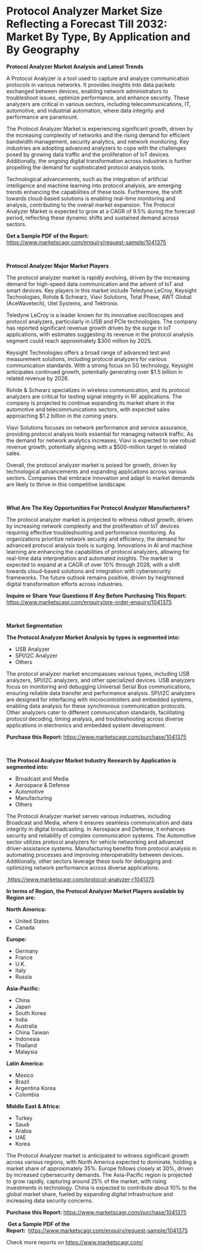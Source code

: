 <p><h1>Protocol Analyzer Market Size Reflecting a Forecast Till 2032: Market By Type, By Application and By Geography</h1></p><p><strong>Protocol Analyzer Market Analysis and Latest Trends</strong></p>
<p><p>A Protocol Analyzer is a tool used to capture and analyze communication protocols in various networks. It provides insights into data packets exchanged between devices, enabling network administrators to troubleshoot issues, optimize performance, and enhance security. These analyzers are critical in various sectors, including telecommunications, IT, automotive, and industrial automation, where data integrity and performance are paramount.</p><p>The Protocol Analyzer Market is experiencing significant growth, driven by the increasing complexity of networks and the rising demand for efficient bandwidth management, security analytics, and network monitoring. Key industries are adopting advanced analyzers to cope with the challenges posed by growing data traffic and the proliferation of IoT devices. Additionally, the ongoing digital transformation across industries is further propelling the demand for sophisticated protocol analysis tools.</p><p>Technological advancements, such as the integration of artificial intelligence and machine learning into protocol analysis, are emerging trends enhancing the capabilities of these tools. Furthermore, the shift towards cloud-based solutions is enabling real-time monitoring and analysis, contributing to the overall market expansion. The Protocol Analyzer Market is expected to grow at a CAGR of 9.5% during the forecast period, reflecting these dynamic shifts and sustained demand across sectors.</p></p>
<p><strong>Get a Sample PDF of the Report:&nbsp;</strong> <a href="https://www.marketscagr.com/enquiry/request-sample/1041375?utm_campaign=2335&utm_medium=2&utm_source=Github&utm_content=ia&utm_term=17022025&utm_id=protocol-analyzer">https://www.marketscagr.com/enquiry/request-sample/1041375</a></p>
<p>&nbsp;</p>
<p><strong>Protocol Analyzer Major Market Players</strong></p>
<p><p>The protocol analyzer market is rapidly evolving, driven by the increasing demand for high-speed data communication and the advent of IoT and smart devices. Key players in this market include Teledyne LeCroy, Keysight Technologies, Rohde & Schwarz, Viavi Solutions, Total Phase, AWT Global (AceWavetech), Utel Systems, and Tektronix.</p><p>Teledyne LeCroy is a leader known for its innovative oscilloscopes and protocol analyzers, particularly in USB and PCIe technologies. The company has reported significant revenue growth driven by the surge in IoT applications, with estimates suggesting its revenue in the protocol analysis segment could reach approximately $300 million by 2025.</p><p>Keysight Technologies offers a broad range of advanced test and measurement solutions, including protocol analyzers for various communication standards. With a strong focus on 5G technology, Keysight anticipates continued growth, potentially generating over $1.5 billion in related revenue by 2026.</p><p>Rohde & Schwarz specializes in wireless communication, and its protocol analyzers are critical for testing signal integrity in RF applications. The company is projected to continue expanding its market share in the automotive and telecommunications sectors, with expected sales approaching $1.2 billion in the coming years.</p><p>Viavi Solutions focuses on network performance and service assurance, providing protocol analysis tools essential for managing network traffic. As the demand for network analytics increases, Viavi is expected to see robust revenue growth, potentially aligning with a $500-million target in related sales.</p><p>Overall, the protocol analyzer market is poised for growth, driven by technological advancements and expanding applications across various sectors. Companies that embrace innovation and adapt to market demands are likely to thrive in this competitive landscape.</p></p>
<p>&nbsp;</p>
<p><strong>What Are The Key Opportunities For Protocol Analyzer Manufacturers?</strong></p>
<p><p>The protocol analyzer market is projected to witness robust growth, driven by increasing network complexity and the proliferation of IoT devices requiring effective troubleshooting and performance monitoring. As organizations prioritize network security and efficiency, the demand for advanced protocol analysis tools is surging. Innovations in AI and machine learning are enhancing the capabilities of protocol analyzers, allowing for real-time data interpretation and automated insights. The market is expected to expand at a CAGR of over 10% through 2028, with a shift towards cloud-based solutions and integration with cybersecurity frameworks. The future outlook remains positive, driven by heightened digital transformation efforts across industries.</p></p>
<p><strong>Inquire or Share Your Questions If Any Before Purchasing This Report:</strong> <a href="https://www.marketscagr.com/enquiry/pre-order-enquiry/1041375?utm_campaign=2335&utm_medium=2&utm_source=Github&utm_content=ia&utm_term=17022025&utm_id=protocol-analyzer">https://www.marketscagr.com/enquiry/pre-order-enquiry/1041375</a></p>
<p>&nbsp;</p>
<p><strong>Market Segmentation</strong></p>
<p><strong>The Protocol Analyzer Market Analysis by types is segmented into:</strong></p>
<p><ul><li>USB Analyzer</li><li>SPI/I2C Analyzer</li><li>Others</li></ul></p>
<p><p>The protocol analyzer market encompasses various types, including USB analyzers, SPI/I2C analyzers, and other specialized devices. USB analyzers focus on monitoring and debugging Universal Serial Bus communications, ensuring reliable data transfer and performance analysis. SPI/I2C analyzers are designed for interfacing with microcontrollers and embedded systems, enabling data analysis for these synchronous communication protocols. Other analyzers cater to different communication standards, facilitating protocol decoding, timing analysis, and troubleshooting across diverse applications in electronics and embedded system development.</p></p>
<p><strong>Purchase this Report:&nbsp;</strong><a href="https://www.marketscagr.com/purchase/1041375?utm_campaign=2335&utm_medium=2&utm_source=Github&utm_content=ia&utm_term=17022025&utm_id=protocol-analyzer">https://www.marketscagr.com/purchase/1041375</a></p>
<p>&nbsp;</p>
<p><strong>The Protocol Analyzer Market Industry Research by Application is segmented into:</strong></p>
<p><ul><li>Broadcast and Media</li><li>Aerospace & Defense</li><li>Automotive</li><li>Manufacturing</li><li>Others</li></ul></p>
<p><p>The Protocol Analyzer market serves various industries, including Broadcast and Media, where it ensures seamless communication and data integrity in digital broadcasting. In Aerospace and Defense, it enhances security and reliability of complex communication systems. The Automotive sector utilizes protocol analyzers for vehicle networking and advanced driver-assistance systems. Manufacturing benefits from protocol analysis in automating processes and improving interoperability between devices. Additionally, other sectors leverage these tools for debugging and optimizing network performance across diverse applications.</p></p>
<p><a href="https://www.marketscagr.com/protocol-analyzer-r1041375?utm_campaign=2335&utm_medium=2&utm_source=Github&utm_content=ia&utm_term=17022025&utm_id=protocol-analyzer">&nbsp;https://www.marketscagr.com/protocol-analyzer-r1041375</a></p>
<p><strong>In terms of Region, the Protocol Analyzer Market Players available by Region are:</strong></p>
<p>
    <p> <strong> North America: </strong>
        <ul>
            <li>United States</li>
            <li>Canada</li>
        </ul>
        </p> 
    <p> <strong> Europe: </strong>
        <ul>
            <li>Germany</li>
            <li>France</li>
            <li>U.K.</li>
            <li>Italy</li>
            <li>Russia</li>
        </ul>
        </p> 
    <p> <strong> Asia-Pacific: </strong>
        <ul>
            <li>China</li>
            <li>Japan</li>
            <li>South Korea</li>
            <li>India</li>
            <li>Australia</li>
            <li>China Taiwan</li>
            <li>Indonesia</li>
            <li>Thailand</li>
            <li>Malaysia</li>
        </ul>
        </p> 
    <p> <strong> Latin America: </strong>
        <ul>
            <li>Mexico</li>
            <li>Brazil</li>
            <li>Argentina Korea</li>
            <li>Colombia</li>
        </ul>
        </p> 
    <p> <strong> Middle East & Africa: </strong>
        <ul>
            <li>Turkey</li>
            <li>Saudi</li>
            <li>Arabia</li>
            <li>UAE</li>
            <li>Korea</li>
        </ul>
    </p>
    </p>
<p><p>The Protocol Analyzer market is anticipated to witness significant growth across various regions, with North America expected to dominate, holding a market share of approximately 35%. Europe follows closely at 30%, driven by increased cybersecurity demands. The Asia-Pacific region is projected to grow rapidly, capturing around 25% of the market, with rising investments in technology. China is expected to contribute about 10% to the global market share, fueled by expanding digital infrastructure and increasing data security concerns.</p></p>
<p><strong>Purchase this Report: </strong><a href="https://www.marketscagr.com/purchase/1041375?utm_campaign=2335&utm_medium=2&utm_source=Github&utm_content=ia&utm_term=17022025&utm_id=protocol-analyzer">https://www.marketscagr.com/purchase/1041375</a></p>
<p>&nbsp;<strong>Get a Sample PDF of the Report:&nbsp;&nbsp;</strong><a href="https://www.marketscagr.com/enquiry/request-sample/1041375?utm_campaign=2335&utm_medium=2&utm_source=Github&utm_content=ia&utm_term=17022025&utm_id=protocol-analyzer">https://www.marketscagr.com/enquiry/request-sample/1041375</a></p>
<p><strong></strong></p>
<p>Check more reports on <a href="https://www.marketscagr.com/?utm_campaign=2335&utm_medium=2&utm_source=Github&utm_content=ia&utm_term=17022025&utm_id=protocol-analyzer">https://www.marketscagr.com/</a></p>